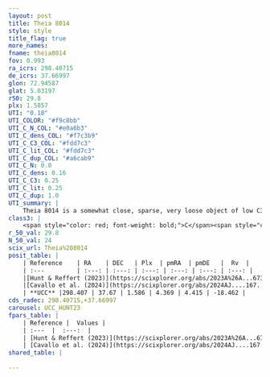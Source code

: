 ```yaml
---
layout: post
title: Theia 8014
style: style
title_flag: true
more_names: 
fname: theia8014
fov: 0.993
ra_icrs: 298.40715
de_icrs: 37.66997
glon: 72.94587
glat: 5.03197
r50: 29.8
plx: 1.5857
UTI: "0.18"
UTI_COLOR: "#f9c8bb"
UTI_C_N_COL: "#e0a6b3"
UTI_C_dens_COL: "#f7c3b9"
UTI_C_C3_COL: "#fdd7c3"
UTI_C_lit_COL: "#fdd7c3"
UTI_C_dup_COL: "#a6cab9"
UTI_C_N: 0.0
UTI_C_dens: 0.16
UTI_C_C3: 0.25
UTI_C_lit: 0.25
UTI_C_dup: 1.0
UTI_summary: |
    Theia 8014 is a somewhat close, sparse, very loose object of low C3 quality. It was recently reported in the literature.<br><br><span style="color: #99180f; font-weight: bold;">Warning: </span>contains less than 25 stars with <i>P>0.5</i> estimated.
class3: |
    <span style="color: red; font-weight: bold;">C</span><span style="color: red; font-weight: bold;">C</span>
r_50_val: 29.8
N_50_val: 24
scix_url: Theia%208014
posit_table: |
    | Reference    | RA    | DEC   | Plx  | pmRA  | pmDE   |  Rv  |
    | :---         | :---: | :---: | :---: | :---: | :---: | :---: |
    |[Hunt & Reffert (2023)](https://scixplorer.org/abs/2023A%26A...673A.114H) | 298.379 | 37.66 | 1.586 | 4.466 | 4.481 | -25.484 |
    |[Cavallo et al. (2024)](https://scixplorer.org/abs/2024AJ....167...12C) | 298.717 | 37.697 | 1.588 | -- | -- | -- |
    | **UCC** |298.407 | 37.67 | 1.586 | 4.369 | 4.415 | -18.462 | 
cds_radec: 298.40715,+37.66997
carousel: UCC_HUNT23
fpars_table: |
    | Reference |  Values |
    | :---  |  :---:  |
    | [Hunt & Reffert (2023)](https://scixplorer.org/abs/2023A%26A...673A.114H) | `AV50=0.232, diffAV50=0.65, MOD50=8.901, logAge50=8.539` |
    | [Cavallo et al. (2024)](https://scixplorer.org/abs/2024AJ....167...12C) | `AV50=0.66, dMod50=8.94, logAge50=8.53, [Fe/H]50=-0.25` |
shared_table: |
    
---
```

